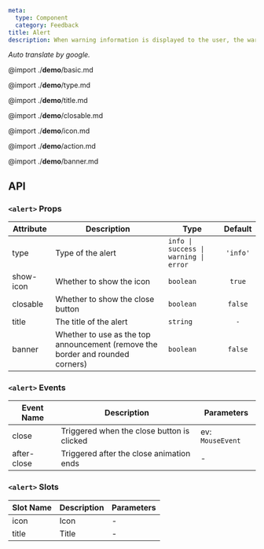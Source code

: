 ```yaml
meta:
  type: Component
  category: Feedback
title: Alert
description: When warning information is displayed to the user, the warning prompt is used to display the information that needs attention.
```

*Auto translate by google.*

@import ./__demo__/basic.md

@import ./__demo__/type.md

@import ./__demo__/title.md

@import ./__demo__/closable.md

@import ./__demo__/icon.md

@import ./__demo__/action.md

@import ./__demo__/banner.md

## API


### `<alert>` Props

|Attribute|Description|Type|Default|
|---|---|---|:---:|
|type|Type of the alert|`info \| success \| warning \| error`|`'info'`|
|show-icon|Whether to show the icon|`boolean`|`true`|
|closable|Whether to show the close button|`boolean`|`false`|
|title|The title of the alert|`string`|`-`|
|banner|Whether to use as the top announcement (remove the border and rounded corners)|`boolean`|`false`|
### `<alert>` Events

|Event Name|Description|Parameters|
|---|---|---|
|close|Triggered when the close button is clicked|ev: `MouseEvent`|
|after-close|Triggered after the close animation ends|-|
### `<alert>` Slots

|Slot Name|Description|Parameters|
|---|---|---|
|icon|Icon|-|
|title|Title|-|


